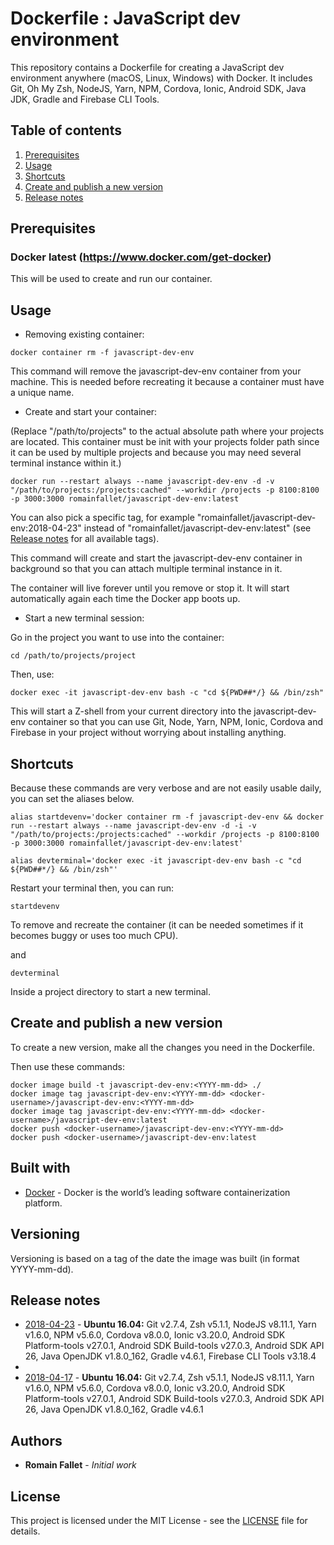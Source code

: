 # Dockerfile : JavaScript dev environment

This repository contains a Dockerfile for creating a JavaScript dev environment anywhere (macOS, Linux, Windows) with Docker. It includes Git, Oh My Zsh, NodeJS, Yarn, NPM, Cordova, Ionic, Android SDK, Java JDK, Gradle and Firebase CLI Tools.

## Table of contents

   1. [Prerequisites](#prerequisites)
   2. [Usage](#usage)
   3. [Shortcuts](#shortcuts)
   4. [Create and publish a new version](#create-and-publish-a-new-version)
   5. [Release notes](#release-notes)

## Prerequisites

### Docker latest (https://www.docker.com/get-docker)

This will be used to create and run our container.

## Usage

* Removing existing container:
```
docker container rm -f javascript-dev-env
```

This command will remove the javascript-dev-env container from your machine. This is needed before recreating it because a container must have a unique name.

* Create and start your container:

(Replace "/path/to/projects" to the actual absolute path where your projects are located. This container must be init with your projects folder path since it can be used by multiple projects and because you may need several terminal instance within it.)

```
docker run --restart always --name javascript-dev-env -d -v "/path/to/projects:/projects:cached" --workdir /projects -p 8100:8100 -p 3000:3000 romainfallet/javascript-dev-env:latest
```

You can also pick a specific tag, for example "romainfallet/javascript-dev-env:2018-04-23" instead of "romainfallet/javascript-dev-env:latest" (see [Release notes](#release-notes) for all available tags).

This command will create and start the javascript-dev-env container in background so that you can attach multiple terminal instance in it.

The container will live forever until you remove or stop it. It will start automatically again each time the Docker app boots up.

* Start a new terminal session:

Go in the project you want to use into the container:
```
cd /path/to/projects/project
```

Then, use:
```
docker exec -it javascript-dev-env bash -c "cd ${PWD##*/} && /bin/zsh"
```

This will start a Z-shell from your current directory into the javascript-dev-env container so that you can use Git, Node, Yarn, NPM, Ionic, Cordova and Firebase in your project without worrying about installing anything.

## Shortcuts

Because these commands are very verbose and are not easily usable daily, you can set the aliases below.

```
alias startdevenv='docker container rm -f javascript-dev-env && docker run --restart always --name javascript-dev-env -d -i -v "/path/to/projects:/projects:cached" --workdir /projects -p 8100:8100 -p 3000:3000 romainfallet/javascript-dev-env:latest'
```
```
alias devterminal='docker exec -it javascript-dev-env bash -c "cd ${PWD##*/} && /bin/zsh"'
```

Restart your terminal then, you can run:
```
startdevenv
```
To remove and recreate the container (it can be needed sometimes if it becomes buggy or uses too much CPU).

and

```
devterminal
```

Inside a project directory to start a new terminal.


## Create and publish a new version

To create a new version, make all the changes you need in the Dockerfile.

Then use these commands:
```
docker image build -t javascript-dev-env:<YYYY-mm-dd> ./
docker image tag javascript-dev-env:<YYYY-mm-dd> <docker-username>/javascript-dev-env:<YYYY-mm-dd>
docker image tag javascript-dev-env:<YYYY-mm-dd> <docker-username>/javascript-dev-env:latest
docker push <docker-username>/javascript-dev-env:<YYYY-mm-dd>
docker push <docker-username>/javascript-dev-env:latest
```

## Built with

* [Docker](https://www.docker.com/) - Docker is the world’s leading software containerization platform.

## Versioning

Versioning is based on a tag of the date the image was built (in format YYYY-mm-dd).

## Release notes

* [2018-04-23](../../releases/tag/2018-04-23) - **Ubuntu 16.04:** Git v2.7.4, Zsh v5.1.1, NodeJS v8.11.1, Yarn v1.6.0, NPM v5.6.0, Cordova v8.0.0, Ionic v3.20.0, Android SDK Platform-tools v27.0.1, Android SDK Build-tools v27.0.3, Android SDK API 26, Java OpenJDK v1.8.0_162, Gradle v4.6.1, Firebase CLI Tools v3.18.4
* 
* [2018-04-17](../../releases/tag/2018-04-17) - **Ubuntu 16.04:** Git v2.7.4, Zsh v5.1.1, NodeJS v8.11.1, Yarn v1.6.0, NPM v5.6.0, Cordova v8.0.0, Ionic v3.20.0, Android SDK Platform-tools v27.0.1, Android SDK Build-tools v27.0.3, Android SDK API 26, Java OpenJDK v1.8.0_162, Gradle v4.6.1

## Authors

* **Romain Fallet** - *Initial work*

## License

This project is licensed under the MIT License - see the [LICENSE](LICENSE) file for details.
